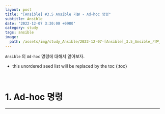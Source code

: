 ```yaml
---
layout: post
title: "[Ansible] #3.5 Ansible 기본 - Ad-hoc 명령"
subtitle: Ansible
date: '2022-12-07 3:30:00 +0900'
category: study
tags: ansible
image:
  path: /assets/img/study_Ansible/2022-12-07-[Ansible]_3.5_Ansible_기본_-_Ad-hoc_명령/logo.png
---
```


`Ansible` 의 `Ad-hoc` 명령에 대해서 알아보자.

<!--more-->

* this unordered seed list will be replaced by the toc
{:toc}

<br>

# 1. Ad-hoc 명령
---
